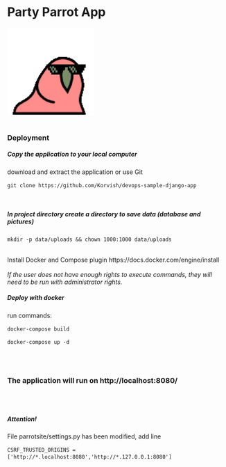 <h1>Party Parrot App</h1>
<img src='media/images/party-parrot.gif' alt='parrot' height="200" width="200">
<br>
<br>
<h3>Deployment</h3>
<h5>Copy the application to your local computer</h5>
download and extract the application or use Git

```shell
git clone https://github.com/Korvish/devops-sample-django-app
```
</br>

<h5>In project directory create a directory to save data (database and pictures)</h5> 

```shell
mkdir -p data/uploads && chown 1000:1000 data/uploads
```

</br>
Install Docker and Compose plugin
https://docs.docker.com/engine/install
</br>
</br>
<i>If the user does not have enough rights to execute commands, they will need to be run with administrator rights.</i>
</br>
<h5>Deploy with docker</h5>
run commands:

```shell
docker-compose build
```
```shell
docker-compose up -d
```

<br>
<br>
<h3>The application will run on http://localhost:8080/</h3>
<br>
<br>
<h5>Attention!</h5>

File parrotsite/settings.py has been modified, add line
</br>
```
CSRF_TRUSTED_ORIGINS = ['http://*.localhost:8080','http://*.127.0.0.1:8080']
```